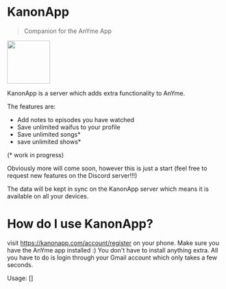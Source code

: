 # KanonApp
> Companion for the AnYme App

<img src="https://raw.githubusercontent.com/zunjae/KanonApp/master/K%20Logo.png" data-canonical-src="https://raw.githubusercontent.com/zunjae/KanonApp/master/K%20Logo.png" width="100" height="100" />

KanonApp is a server which adds extra functionality to AnYme.

The features are:

* Add notes to episodes you have watched
* Save unlimited waifus to your profile
* Save unlimited songs*
* save unlimited shows*

(* work in progress)

Obviously more will come soon, however this is just a start (feel free to request new features on the Discord server!!!)

The data will be kept in sync on the KanonApp server which means it is available on all your devices.

# How do I use KanonApp?

visit https://kanonapp.com/account/register on your phone. Make sure you have the AnYme app installed :)
You don't have to install anything extra. All you have to do is login through your Gmail account which only takes a few seconds.

Usage: []
